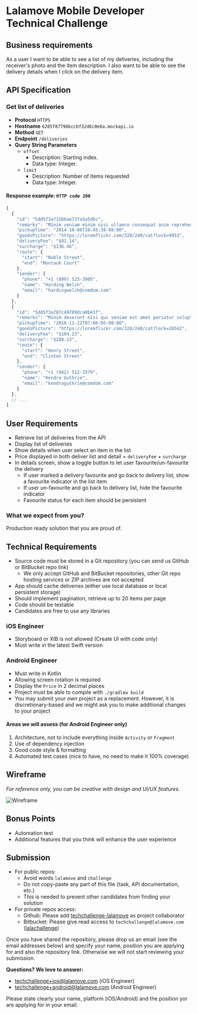 # Lalamove Mobile Developer Technical Challenge

## Business requirements

As a user I want to be able to see a list of my deliveries, including the receiver's photo and the item description. I also want to be able to see the delivery details when I click on the delivery item.

## API Specification

### Get list of deliveries

* **Protocol** `HTTPS`
* **Hostname** `6285f87796bccbf32d6c0e6a.mockapi.io`
* **Method** `GET`
* **Endpoint** `/deliveries`
* **Query String Parameters**
  * `offset`
    * Description: Starting index.
    * Data type: Integer.
  * `limit`
    * Description: Number of items requested
    * Data type: Integer.

#### Response example: `HTTP code 200`

```javascript
[
  {
    "id": "5dd5f3a7156bae72fa5a5d6c",
    "remarks": "Minim veniam minim nisi ullamco consequat anim reprehenderit laboris aliquip voluptate sit.",
    "pickupTime": "2014-10-06T10:45:38-08:00",
    "goodsPicture": "https://loremflickr.com/320/240/cat?lock=9953",
    "deliveryFee": "$92.14",
    "surcharge": "$136.46",
    "route": {
      "start": "Noble Street",
      "end": "Montauk Court"
    },
    "sender": {
      "phone": "+1 (899) 523-3905",
      "name": "Harding Welch",
      "email": "hardingwelch@comdom.com"
    }
  },
  {
    "id": "5dd5f3a787c49789dca0b43f",
    "remarks": "Minim deserunt nisi qui veniam est amet pariatur voluptate ea est exercitation cupidatat sit ea.",
    "pickupTime": "2018-11-22T07:06:05-08:00",
    "goodsPicture": "https://loremflickr.com/320/240/cat?lock=28542",
    "deliveryFee": "$104.23",
    "surcharge": "$288.13",
    "route": {
      "start": "Henry Street",
      "end": "Clinton Street"
    },
    "sender": {
      "phone": "+1 (942) 512-3379",
      "name": "Kendra Guthrie",
      "email": "kendraguthrie@comdom.com"
    }
  },
  // ...
]
```

## User Requirements

* Retrieve list of deliveries from the API
* Display list of deliveries
* Show details when user select an item in the list
* Price displayed in both deliver list and detail = `deliveryFee` + `surcharge`
* In details screen, show a toggle button to let user favourite/un-favourite the delivery
  * If user marked a delivery favourite and go back to delivery list, show a favourite indicator in the list item
  * If user un-favourite and go back to delivery list, hide the favourite indicator
  * Favourite status for each item should be persistent

### What we expect from you?

Production ready solution that you are proud of.

## Technical Requirements

* Source code must be stored in a Git repository (you can send us GitHub or BitBucket repo link)
  * We only accept GitHub and BitBucket repositories, other Git repo hosting services or ZIP archives are not accepted
* App should cache deliveries (either use local database or local persistent storage)
* Should implement pagination, retrieve up to 20 items per page
* Code should be testable
* Candidates are free to use any libraries

### iOS Engineer

* Storyboard or XIB is not allowed (Create UI with code only)
* Must write in the latest Swift version

### Android Engineer

* Must write in Kotlin
* Allowing screen rotation is required
* Display the `Price` in 2 decimal places
* Project must be able to compile with `./gradlew build`
* You may submit your own project as a replacement. However, it is discretionary-based and we might ask you to make additional changes to your project

#### Areas we will assess (for Android Engineer only)

1. Architecture, not to include everything inside `Activity` or `Fragment`
2. Use of dependency injection
3. Good code style & formatting
4. Automated test cases (nice to have, no need to make it 100% coverage)

## Wireframe

*For reference only, you can be creative with design and UI/UX features.*

![Wireframe](assets/mobile-engineer-wireframe-v2.png)

## Bonus Points

* Automation test
* Additional features that you think will enhance the user experience

## Submission

* For public repos:
  * Avoid words `lalamove` and `challenge`
  * Do not copy-paste any part of this file (task, API documentation, etc.)
  * This is needed to prevent other candidates from finding your solution
* For private repos access:
  * Github: Please add [techchallenge-lalamove](https://github.com/techchallenge-lalamove) as project collaborator
  * Bitbucket: Please give read access to `techchallenge@lalamove.com` ([lalachallenge](https://bitbucket.org/lalachallenge/))

Once you have shared the repository, please drop us an email (see the email addresses below) and specify your name, position you are applying for and also the repository link. Otherwise we will not start reviewing your submission.

**Questions? We love to answer:**

* <techchallenge+ios@lalamove.com> (iOS Engineer)
* <techchallenge+android@lalamove.com> (Android Engineer)

Please state clearly your name, platform (iOS/Android) and the position yor are applying for in your email.
